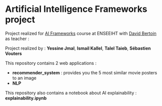 # Artificial Intelligence Frameworks project

Project realized for [AI Frameworks](https://davidbert.github.io/MODIA_AIF/index.html) course at ENSEEIHT with [David Bertoin](https://davidbert.github.io/https:/davidbert.github.io/AIF2024/index.html) as teacher :

Project realized by : **Yessine Jmal**, **Ismail Kallel**, **Talel Taieb**, **Sébastien Vouters**

This repository contains 2 web applications :
- **recommender_system** : provides you the 5 most similar movie posters to an image
- **NLP**

This repository also contains a notebook about AI explainability : **explainability.ipynb**
